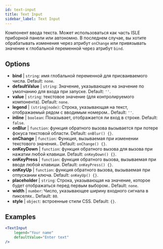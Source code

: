 ```yaml
---
id: text-input
title: Text Input
sidebar_label: Text Input
---
```


Компонент ввода текста. Может использоваться как часть ISLE приборной панели или автономно. В последнем случае, вы хотите обрабатывать изменения через атрибут `onChange` или привязывать значение к глобальной переменной через атрибут `bind`.

## Options

* __bind__ | `string`: имя глобальной переменной для присваиваемого числа. Default: `none`.
* __defaultValue__ | `string`: Значение, указывающее на значение по умолчанию для входа при запуске. Default: `''`.
* __value__ | `string`: текстовое значение (для контролируемого компонента). Default: `none`.
* __legend__ | `(string|node)`: Строка, указывающая на текст, отображаемый рядом с вводимым номером.. Default: `''`.
* __inline__ | `boolean`: Показывает, отображается ли вход в строке. Default: `false`.
* __onBlur__ | `function`: функция обратного вызова вызывается при потере фокуса текстовой области. Default: `onBlur() {}`.
* __onChange__ | `function`: Функция, вызываемая при изменении текстового значения.. Default: `onChange() {}`.
* __onKeyDown__ | `function`: функция обратного вызова для вызова при нажатии любой клавиши. Default: `onKeyDown() {}`.
* __onKeyPress__ | `function`: функция обратного вызова, вызываемая при вводе любой клавиши. Default: `onKeyPress() {}`.
* __onKeyUp__ | `function`: функция обратного вызова, вызываемая при отпускании ключа. Default: `onKeyUp() {}`.
* __placeholder__ | `string`: Строка, указывающая на значение, которое будет отображаться перед первым выбором.. Default: `none`.
* __width__ | `number`: Число, указывающее ширину входного сигнала в пикселях.. Default: `80`.
* __style__ | `object`: встроенные стили CSS. Default: `{}`.


## Examples

```jsx live
<TextInput
    legend="Your name"
    defaultValue="Enter text"
/>
```

